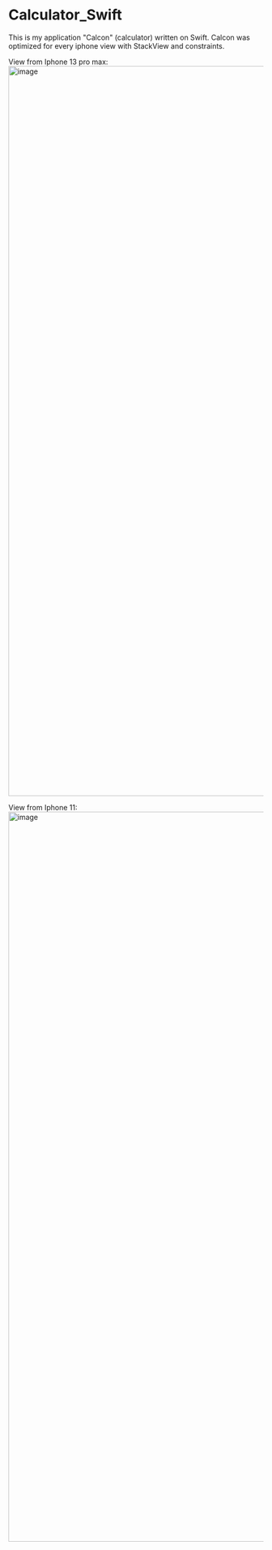 # Calculator_Swift
This is my application "Calcon" (calculator) written on Swift.
Calcon was optimized for every iphone view with StackView and constraints.

View from Iphone 13 pro max:
<img width="1440" alt="image" src="https://user-images.githubusercontent.com/91181514/162405593-7d227ef7-0c68-440f-9a85-acdb15362af1.png">

View from Iphone 11:
<img width="1440" alt="image" src="https://user-images.githubusercontent.com/91181514/162406262-b1f5e5a4-bc2d-4354-b7df-3ef552f8bda4.png">
